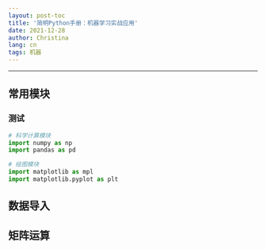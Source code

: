 ```yaml
---
layout: post-toc
title: '简明Python手册：机器学习实战应用'
date: 2021-12-28
author: Christina
lang: cn
tags: 机器
---
```


---

## 常用模块

### 测试

```python
# 科学计算模块
import numpy as np
import pandas as pd

# 绘图模块
import matplotlib as mpl
import matplotlib.pyplot as plt
```

## 数据导入

## 矩阵运算

